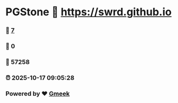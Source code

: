 # PGStone :link: https://swrd.github.io 
### :page_facing_up: [7](https://swrd.github.io/tag.html) 
### :speech_balloon: 0 
### :hibiscus: 57258 
### :alarm_clock: 2025-10-17 09:05:28 
### Powered by :heart: [Gmeek](https://github.com/Meekdai/Gmeek)
